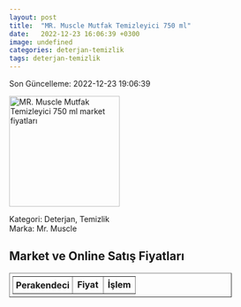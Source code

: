 ```yaml
---
layout: post
title:  "MR. Muscle Mutfak Temizleyici 750 ml"
date:   2022-12-23 16:06:39 +0300
image: undefined
categories: deterjan-temizlik
tags: deterjan-temizlik
---
```


Son Güncelleme: 2022-12-23 19:06:39

<img src="undefined" width="200" alt="MR. Muscle Mutfak Temizleyici 750 ml market fiyatları" />

Kategori: Deterjan, Temizlik
<br />
Marka: Mr. Muscle

<h2>Market ve Online Satış Fiyatları</h2>

<table border="1" style="padding: 5px;width:80%;">
  <tr>
    <td style="padding: 5px;"><strong>Perakendeci</strong></td>
    <td><strong>Fiyat</strong></td>
    <td><strong>İşlem</strong></td>
  </tr>
  
</table>
